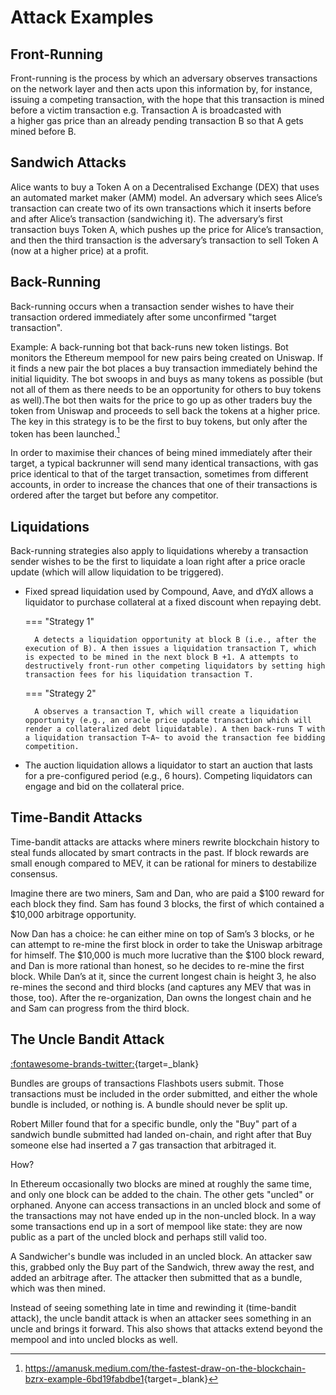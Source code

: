 # Attack Examples

## Front-Running

Front-running is the process by which an adversary observes transactions on the network layer and then acts upon this information by, for instance, issuing a competing transaction, with the hope that this transaction is mined before a victim transaction e.g. Transaction A is broadcasted with a higher gas price than an already pending transaction B so that A gets mined before B.

## Sandwich Attacks

Alice wants to buy a Token A on a Decentralised Exchange (DEX) that uses an automated market maker (AMM) model. An adversary which sees Alice’s transaction can create two of its own transactions which it inserts before and after Alice’s transaction (sandwiching it). The adversary’s first transaction buys Token A, which pushes up the price for Alice’s transaction, and then the third transaction is the adversary’s transaction to sell Token A (now at a higher price) at a profit.

## Back-Running

Back-running occurs when a transaction sender wishes to have their transaction ordered immediately after some unconfirmed "target transaction". 

Example: A back-running bot that back-runs new token listings. Bot monitors the Ethereum mempool for new pairs being created on Uniswap. If it finds a new pair the bot places a buy transaction immediately behind the initial liquidity. The bot swoops in and buys as many tokens as possible (but not all of them as there needs to be an opportunity for others to buy tokens as well).The bot then waits for the price to go up as other traders buy the token from Uniswap and proceeds to sell back the tokens at a higher price. The key in this strategy is to be the first to buy tokens, but only after the token has been launched.[^1]

In order to maximise their chances of being mined immediately after their target, a typical backrunner will send many identical transactions, with gas price identical to that of the target transaction, sometimes from different accounts, in order to increase the chances that one of their transactions is ordered after the target but before any competitor.

## Liquidations 

Back-running strategies also apply to liquidations whereby a transaction sender wishes to be the first to liquidate a loan right after a price oracle update (which will allow liquidation to be triggered).

* Fixed spread liquidation used by Compound, Aave, and dYdX allows a liquidator to purchase collateral at a fixed discount when repaying debt. 

    === "Strategy 1"

        A detects a liquidation opportunity at block B (i.e., after the execution of B). A then issues a liquidation transaction T, which is expected to be mined in the next block B +1. A attempts to destructively front-run other competing liquidators by setting high transaction fees for his liquidation transaction T.

    === "Strategy 2"

        A observes a transaction T, which will create a liquidation opportunity (e.g., an oracle price update transaction which will render a collateralized debt liquidatable). A then back-runs T with a liquidation transaction T~A~ to avoid the transaction fee bidding competition.


* The auction liquidation allows a liquidator to start an auction that lasts for a pre-configured period (e.g., 6 hours). Competing liquidators can engage and bid on the collateral price.


## Time-Bandit Attacks

Time-bandit attacks are attacks where miners rewrite blockchain history to steal funds allocated by smart contracts in the past. If block rewards are small enough compared to MEV, it can be rational for miners to destabilize consensus.

Imagine there are two miners, Sam and Dan, who are paid a $100 reward for each block they find. Sam has found 3 blocks, the first of which contained a $10,000 arbitrage opportunity.

Now Dan has a choice: he can either mine on top of Sam’s 3 blocks, or he can attempt to re-mine the first block in order to take the Uniswap arbitrage for himself. The $10,000 is much more lucrative than the $100 block reward, and Dan is more rational than honest, so he decides to re-mine the first block. While Dan’s at it, since the current longest chain is height 3, he also re-mines the second and third blocks (and captures any MEV that was in those, too). After the re-organization, Dan owns the longest chain and he and Sam can progress from the third block.

## The Uncle Bandit Attack

[:fontawesome-brands-twitter:](https://twitter.com/bertcmiller/status/1382673587715342339?s=20){target=_blank}

Bundles are groups of transactions Flashbots users submit. Those transactions must be included in the order submitted, and either the whole bundle is included, or nothing is. A bundle should never be split up.

Robert Miller found that for a specific bundle, only the "Buy" part of a sandwich bundle submitted had landed on-chain, and right after that Buy someone else had inserted a 7 gas transaction that arbitraged it.

How?

In Ethereum occasionally two blocks are mined at roughly the same time, and only one block can be added to the chain. The other gets "uncled" or orphaned. Anyone can access transactions in an uncled block and some of the transactions may not have ended up in the non-uncled block. In a way some transactions end up in a sort of mempool like state: they are now public as a part of the uncled block and perhaps still valid too.

A Sandwicher's bundle was included in an uncled block. An attacker saw this, grabbed only the Buy part of the Sandwich, threw away the rest, and added an arbitrage after. The attacker then submitted that as a bundle, which was then mined. 

Instead of seeing something late in time and rewinding it (time-bandit attack), the uncle bandit attack is when an attacker sees something in an uncle and brings it forward. This also shows that attacks extend beyond the mempool and into uncled blocks as well. 



[^1]: <https://amanusk.medium.com/the-fastest-draw-on-the-blockchain-bzrx-example-6bd19fabdbe1>{target=_blank}
